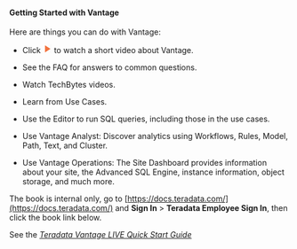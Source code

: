 #### Getting Started with Vantage

Here are things you can do with Vantage:
* Click ![play.png](play.png) to watch a short video about Vantage.


* See the FAQ for answers to common questions.
* Watch TechBytes videos. 
* Learn from Use Cases.
* Use the Editor to run SQL queries, including those in the use cases. 
* Use Vantage Analyst: Discover analytics using Workflows, Rules, Model, Path, Text, and Cluster.
* Use Vantage Operations: The Site Dashboard provides information about your site, the Advanced SQL Engine, instance information, object storage, and much more.
     

The book is internal only, go to 
[https://docs.teradata.com/](https://docs.teradata.com/) and **Sign In** > **Teradata Employee Sign In**, then click the book link below.

See the _[Teradata Vantage LIVE Quick Start Guide](https://docs.teradata.com/access/sources/dita/map?dita:mapPath=zvu1578697453001.ditamap)_ 

